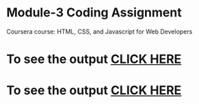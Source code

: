 

# Module-3 Coding Assignment

Coursera course: HTML, CSS, and Javascript for Web Developers

# To see the output [CLICK HERE](file:///C:/Users/Shree/Desktop/module3_solution/index.html#top-heading)

# To see the output [CLICK HERE](https://github.github.io/DevGajjar12/Module_3-Coding-Assignments/blob/main/index_basic.html)

